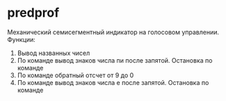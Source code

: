 # predprof
Механический семисегментный индикатор на голосовом управлении.
Функции:
1. Вывод названных чисел
2. По команде вывод знаков числа пи после запятой. Остановка по команде
3. По команде обратный отсчет от 9 до 0
4. По команде вывод знаков числа е после запятой. Остановка по команде

